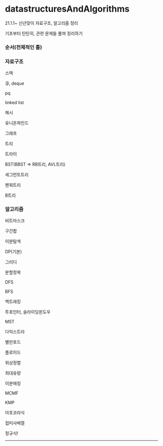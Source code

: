# datastructuresAndAlgorithms

21.1.1~ 신년맞이 자료구조, 알고리즘 정리

기초부터 탄탄히, 관련 문제들 풀며 정리하기 



### 순서(전체적인 틀)

### 자료구조

스택

큐, deque

pq

linked list

해시

유니온파인드

그래프

트리

트라이

BST(BBST => RB트리, AVL트리)

세그먼트트리

펜윅트리

B트리

### 알고리즘

비트마스크

구간합

이분탐색

DP(기본)

그리디

분할정복

DFS

BFS

백트래킹

투포인터, 슬라이딩윈도우

MST

다익스트라

벨만포드

플로이드

위상정렬

최대유량

이분매칭

MCMF

KMP

아호코라식

접미사배열

정규식!

---

